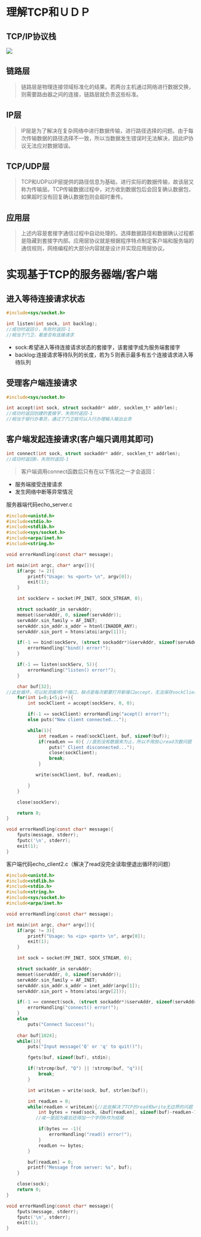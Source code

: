 # 理解TCP和ＵＤＰ
## TCP/IP协议栈
![](https://ooo.0o0.ooo/2017/06/28/5953bb020f227.png)
## 链路层
> 链路层是物理连接领域标准化的结果。若两台主机通过网络进行数据交换，则需要路由器之间的连接，链路层就负责这些标准。
## IP层
> IP层是为了解决在复杂网络中进行数据传输，进行路径选择的问题。由于每次传输数据的路径选择不一致，所以当数据发生错误时无法解决，因此IP协议无法应对数据错误。
## TCP/UDP层
> TCP和UDP以IP层提供的路径信息为基础，进行实际的数据传输，故该层又称为传输层。TCP传输数据过程中，对方收到数据包后会回复确认数据包，如果超时没有回复确认数据包则会超时重传。
## 应用层
> 上述内容是套接字通信过程中自动处理的。选择数据路径和数据确认过程都是隐藏到套接字内部。应用层协议就是根据程序特点制定客户端和服务端的通信规则，网络编程的大部分内容就是设计并实现应用层协议。

# 实现基于TCP的服务器端/客户端
## 进入等待连接请求状态
```c
#include<sys/socket.h>

int listen(int sock, int backlog);
//成功时返回０，失败时返回-1
//相当于门卫，看是否有连接请求
```
- sock:希望进入等待连接请求状态的套接字，该套接字成为服务端套接字
- backlog:连接请求等待队列的长度，若为５则表示最多有五个连接请求进入等待队列
## 受理客户端连接请求
```c
#include<sys/socket.h>

int accept(int sock, struct sockaddr* addr, socklen_t* addrlen);
//成功时返回创建的套接字，失败时返回-1
//相当于银行办事员，通过了门卫就可以入行办理输入输出业务
```
## 客户端发起连接请求(客户端只调用其即可)
```c
int connect(int sock, struct sockaddr* addr, socklen_t* addrlen);
//成功时返回0，失败时返回-1
```
> 客户端调用connect函数后只有在以下情况之一才会返回：<br>
- 服务端接受连接请求
- 发生网络中断等异常情况

服务器端代码echo_server.c

```c
#include<unistd.h>
#include<stdio.h>
#include<stdlib.h>
#include<sys/socket.h>
#include<arpa/inet.h>
#include<string.h>

void errorHandling(const char* message);

int main(int argc, char* argv[]){
    if(argc != 2){
        printf("Usage: %s <port> \n", argv[0]);
        exit(1);
    }

    int sockServ = socket(PF_INET, SOCK_STREAM, 0);

    struct sockaddr_in servAddr;
    memset(&servAddr, 0, sizeof(servAddr));
    servAddr.sin_family = AF_INET;
    servAddr.sin_addr.s_addr = htonl(INADDR_ANY);
    servAddr.sin_port = htons(atoi(argv[1]));

    if(-1 == bind(sockServ, (struct sockaddr*)&servAddr, sizeof(servAddr))){
        errorHandling("bind() error!");
    }

    if(-1 == listen(sockServ, 5)){
        errorHandling("listen() error!");
    }

    char buf[32];
//此处循环，可以轮流接待5个接口，缺点是每次都要打开新接口accept，无法保存sockClient端口
    for(int i=0;i<5;i++){ 
        int sockClient = accept(sockServ, 0, 0);

        if(-1 == sockClient) errorHandling("acept() error!");
        else puts("New client connected...");

        while(1){
            int readLen = read(sockClient, buf, sizeof(buf));
            if(readLen == 0){ //直到没有数据来为止，所以不用担心read次数问题
                puts(" Client disconnected...");
                close(sockClient);
                break;
            }

           write(sockClient, buf, readLen);

        }
    }

    close(sockServ);

    return 0;
}

void errorHandling(const char* message){
    fputs(message, stderr);
    fputc('\n', stderr);
    exit(1);
}
```
客户端代码echo_client2.c（解决了read没完全读取便退出循环的问题）
```c
#include<unistd.h>
#include<stdlib.h>
#include<stdio.h>
#include<string.h>
#include<sys/socket.h>
#include<arpa/inet.h>

void errorHandling(const char* message);

int main(int argc, char* argv[]){
    if(argc != 3){
        printf("Usage: %s <ip> <port> \n", argv[0]);
        exit(1);
    }

    int sock = socket(PF_INET, SOCK_STREAM, 0);

    struct sockaddr_in servAddr;
    memset(&servAddr, 0, sizeof(servAddr));
    servAddr.sin_family = AF_INET;
    servAddr.sin_addr.s_addr = inet_addr(argv[1]);
    servAddr.sin_port = htons(atoi(argv[2]));

    if(-1 == connect(sock, (struct sockaddr*)&servAddr, sizeof(servAddr))){
        errorHandling("connect() error!");
    }
    else
        puts("Connect Success!");
    
    char buf[1024];
    while(1){
        puts("Input message('Q' or 'q' to quit!)");

        fgets(buf, sizeof(buf), stdin);

        if(!strcmp(buf, "Q") || !strcmp(buf, "q")){
            break;
        }

        int writeLen = write(sock, buf, strlen(buf));

        int readLen = 0;
        while(readLen < writeLen){//此处解决了TCP的read和write无边界的问题
            int bytes = read(sock, &buf[readLen], sizeof(buf)-readLen-1);
           //减一是因为最后还得加一个字符0作为结尾

            if(bytes == -1){
                errorHandling("read() error!");
            }
            readLen += bytes;
        }

        buf[readLen] = 0;
        printf("Message from server: %s", buf);
    }

    close(sock);
    return 0;
}

void errorHandling(const char* message){
    fputs(message, stderr);
    fputc('\n', stderr);
    exit(1);
}
```
